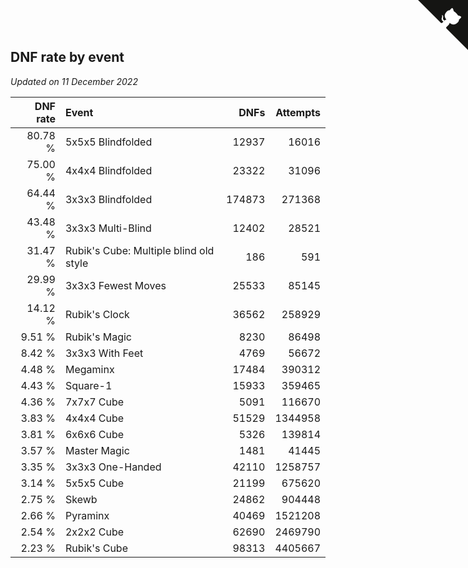 ## DNF rate by event

*Updated on 11 December 2022*

| DNF rate | Event | DNFs | Attempts |
| ---: | :--- | ---: | ---: |
| 80.78 % | 5x5x5 Blindfolded | 12937 | 16016 |
| 75.00 % | 4x4x4 Blindfolded | 23322 | 31096 |
| 64.44 % | 3x3x3 Blindfolded | 174873 | 271368 |
| 43.48 % | 3x3x3 Multi-Blind | 12402 | 28521 |
| 31.47 % | Rubik's Cube: Multiple blind old style | 186 | 591 |
| 29.99 % | 3x3x3 Fewest Moves | 25533 | 85145 |
| 14.12 % | Rubik's Clock | 36562 | 258929 |
| 9.51 % | Rubik's Magic | 8230 | 86498 |
| 8.42 % | 3x3x3 With Feet | 4769 | 56672 |
| 4.48 % | Megaminx | 17484 | 390312 |
| 4.43 % | Square-1 | 15933 | 359465 |
| 4.36 % | 7x7x7 Cube | 5091 | 116670 |
| 3.83 % | 4x4x4 Cube | 51529 | 1344958 |
| 3.81 % | 6x6x6 Cube | 5326 | 139814 |
| 3.57 % | Master Magic | 1481 | 41445 |
| 3.35 % | 3x3x3 One-Handed | 42110 | 1258757 |
| 3.14 % | 5x5x5 Cube | 21199 | 675620 |
| 2.75 % | Skewb | 24862 | 904448 |
| 2.66 % | Pyraminx | 40469 | 1521208 |
| 2.54 % | 2x2x2 Cube | 62690 | 2469790 |
| 2.23 % | Rubik's Cube | 98313 | 4405667 |


<a href="https://github.com/jonatanklosko/wca_statistics" class="github-corner" aria-label="View source on Github"><svg width="80" height="80" viewBox="0 0 250 250" style="fill:#151513; color:#fff; position: absolute; top: 0; border: 0; right: 0;" aria-hidden="true"><path d="M0,0 L115,115 L130,115 L142,142 L250,250 L250,0 Z"></path><path d="M128.3,109.0 C113.8,99.7 119.0,89.6 119.0,89.6 C122.0,82.7 120.5,78.6 120.5,78.6 C119.2,72.0 123.4,76.3 123.4,76.3 C127.3,80.9 125.5,87.3 125.5,87.3 C122.9,97.6 130.6,101.9 134.4,103.2" fill="currentColor" style="transform-origin: 130px 106px;" class="octo-arm"></path><path d="M115.0,115.0 C114.9,115.1 118.7,116.5 119.8,115.4 L133.7,101.6 C136.9,99.2 139.9,98.4 142.2,98.6 C133.8,88.0 127.5,74.4 143.8,58.0 C148.5,53.4 154.0,51.2 159.7,51.0 C160.3,49.4 163.2,43.6 171.4,40.1 C171.4,40.1 176.1,42.5 178.8,56.2 C183.1,58.6 187.2,61.8 190.9,65.4 C194.5,69.0 197.7,73.2 200.1,77.6 C213.8,80.2 216.3,84.9 216.3,84.9 C212.7,93.1 206.9,96.0 205.4,96.6 C205.1,102.4 203.0,107.8 198.3,112.5 C181.9,128.9 168.3,122.5 157.7,114.1 C157.9,116.9 156.7,120.9 152.7,124.9 L141.0,136.5 C139.8,137.7 141.6,141.9 141.8,141.8 Z" fill="currentColor" class="octo-body"></path></svg></a><style>.github-corner:hover .octo-arm{animation:octocat-wave 560ms ease-in-out}@keyframes octocat-wave{0%,100%{transform:rotate(0)}20%,60%{transform:rotate(-25deg)}40%,80%{transform:rotate(10deg)}}@media (max-width:500px){.github-corner:hover .octo-arm{animation:none}.github-corner .octo-arm{animation:octocat-wave 560ms ease-in-out}}</style>
